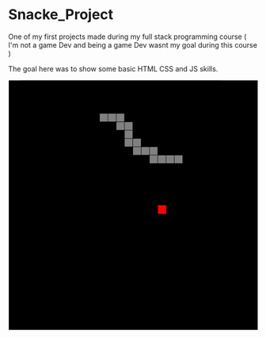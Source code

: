# Snacke_Project
One of my first projects made during my full stack programming course ( I'm not a game Dev and being a game Dev wasnt my goal during this course )

The goal here was  to show some basic HTML CSS and JS skills.

![alt text](https://raw.githubusercontent.com/CaioPride/Snacke_Project/main/Preview_Snacke.jpg)
